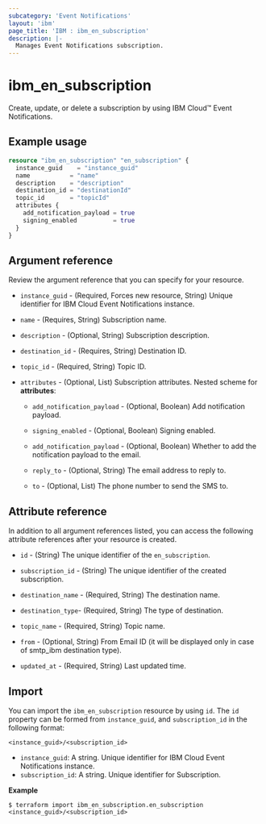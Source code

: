 ```yaml
---
subcategory: 'Event Notifications'
layout: 'ibm'
page_title: 'IBM : ibm_en_subscription'
description: |-
  Manages Event Notifications subscription.
---
```


# ibm_en_subscription

Create, update, or delete a subscription by using IBM Cloud™ Event Notifications.

## Example usage

```terraform
resource "ibm_en_subscription" "en_subscription" {
  instance_guid    = "instance_guid"
  name           = "name"
  description    = "description"
  destination_id = "destinationId"
  topic_id       = "topicId"
  attributes {
    add_notification_payload = true
    signing_enabled          = true
  }
}
```

## Argument reference

Review the argument reference that you can specify for your resource.

- `instance_guid` - (Required, Forces new resource, String) Unique identifier for IBM Cloud Event Notifications instance.

- `name` - (Requires, String) Subscription name.

- `description` - (Optional, String) Subscription description.

- `destination_id` - (Requires, String) Destination ID.

- `topic_id` - (Required, String) Topic ID.

- `attributes` - (Optional, List) Subscription attributes.
  Nested scheme for **attributes**:

  - `add_notification_payload` - (Optional, Boolean) Add notification payload.

  - `signing_enabled` - (Optional, Boolean) Signing enabled.

  - `add_notification_payload` - (Optional, Boolean) Whether to add the notification payload to the email.

  - `reply_to` - (Optional, String) The email address to reply to.

  - `to` - (Optional, List) The phone number to send the SMS to.

## Attribute reference

In addition to all argument references listed, you can access the following attribute references after your resource is created.

- `id` - (String) The unique identifier of the `en_subscription`.

- `subscription_id` - (String) The unique identifier of the created subscription.

- `destination_name` - (Required, String) The destination name.

- `destination_type`- (Required, String) The type of destination.

- `topic_name` - (Required, String) Topic name.

- `from` - (Optional, String) From Email ID (it will be displayed only in case of smtp_ibm destination type).

- `updated_at` - (Required, String) Last updated time.

## Import

You can import the `ibm_en_subscription` resource by using `id`.
The `id` property can be formed from `instance_guid`, and `subscription_id` in the following format:

```
<instance_guid>/<subscription_id>
```

- `instance_guid`: A string. Unique identifier for IBM Cloud Event Notifications instance.
- `subscription_id`: A string. Unique identifier for Subscription.

**Example**

```
$ terraform import ibm_en_subscription.en_subscription <instance_guid>/<subscription_id>
```
